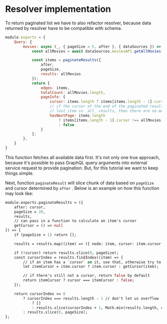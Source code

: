 # Resolver implementation

To return paginated list we have to also refactor resolver, because data returned by resolver have to be compatible with schema.

```javascript
module.exports = {
	Query: {
		movies: async (_, { pageSize = 5, after }, { dataSources }) => {
			const allMovies = await dataSources.moviesAPI.getAllMovies();

			const items = paginateResults({
				after,
				pageSize,
				results: allMovies
			});
			return {
				edges: items,
				totalCount: allMovies.length,
				pageInfo: {
					cursor: items.length ? items[items.length - 1].cursor : null,
					// if the cursor of the end of the paginated results is the same as the
					// last item in _all_ results, then there are no more results after this
					hasNextPage: items.length
						? items[items.length - 1].cursor !== allMovies[allMovies.length - 1].cursor
						: false
				}
			};
		},
	}
}
```

This function fetches all available data first. It's not only one true approach, because it's possible to pass GraphQL query arguments into external service request to provide pagination. But, for this tutorial we want to keep things simple.

Next, function `paginateResult` will slice chunk of data based on `pageSize` and cursor determined by `after` . Below is an example on how this function may look like:

```graphql
module.exports.paginateResults = ({
	after: cursor,
	pageSize = 20,
	results,
	// can pass in a function to calculate an item's cursor
	getCursor = () => null
}) => {
	if (pageSize < 1) return [];

	results = results.map((item) => ({ node: item, cursor: item.cursor }));

	if (!cursor) return results.slice(0, pageSize);
	const cursorIndex = results.findIndex((item) => {
		// if an item has a `cursor` on it, use that, otherwise try to generate one
		let itemCursor = item.cursor ? item.cursor : getCursor(item);

		// if there's still not a cursor, return false by default
		return itemCursor ? cursor === itemCursor : false;
	});

	return cursorIndex >= 0
		? cursorIndex === results.length - 1 // don't let us overflow
			? []
			: results.slice(cursorIndex + 1, Math.min(results.length, cursorIndex + 1 + pageSize))
		: results.slice(0, pageSize);
};

```



